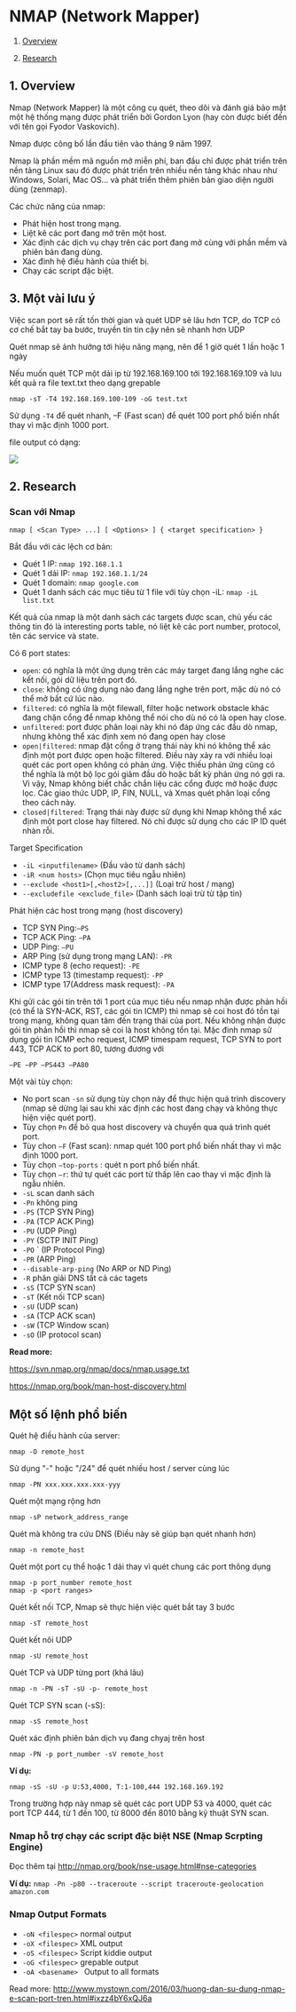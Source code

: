 #  NMAP (Network Mapper)

1. [Overview](#overview)

2. [Research](#research)


<a name="overview"></a>
## 1. Overview

Nmap (Network Mapper) là một công cụ quét, theo dõi và đánh giá bảo mật một hệ thống mạng được phát triển bởi Gordon Lyon (hay còn được biết đến với tên gọi Fyodor Vaskovich).

Nmap được công bố lần đầu tiên vào tháng 9 năm 1997.

Nmap là phần mềm mã nguồn mở miễn phí, ban đầu chỉ được phát triển trên nền tảng Linux sau đó được phát triển trên nhiều nền tảng khác nhau như Windows, Solari, Mac OS… và phát triển thêm phiên bản giao diện người dùng (zenmap).

Các chức năng của nmap:

- Phát hiện host trong mạng.
- Liệt kê các port đang mở trên một host.
- Xác định các dịch vụ chạy trên các port đang mở cùng với phần mềm và phiên bản đang dùng.
- Xác đinh hệ điều hành của thiết bị.
- Chạy các script đặc biệt.

<a name="deployment"></a>

## 3. Một vài lưu ý

Việc scan port sẽ rất tốn thời gian và quét UDP sẽ lâu hơn TCP, do TCP có cơ chế bắt tay ba bước, truyền tin tin cậy nên sẽ nhanh hơn UDP

Quét nmap sẽ ảnh hưởng tới hiệu năng mạng, nên để 1 giờ quét 1 lần hoặc 1 ngày 

Nếu muốn quét TCP một dải ip từ 192.168.169.100 tới 192.168.169.109 và lưu kết quả ra file text.txt theo dạng grepable

    nmap -sT -T4 192.168.169.100-109 -oG test.txt

Sử dụng `-T4` để quét nhanh, –F (Fast scan) để quét 100 port phổ biến nhất thay vì mặc định 1000 port.

file output có dạng: 

<img src = "https://github.com/trangnth/NMAP/blob/master/img/nmap-output.png">


<a name="research"></a>
## 2. Research
### Scan với Nmap

`nmap [ <Scan Type> ...] [ <Options> ] { <target specification> }`

Bắt đầu với các lệch cơ bản:

- Quét 1 IP:	`nmap 192.168.1.1`
- Quét 1 dải IP:	`nmap 192.168.1.1/24`
- Quét 1 domain:	`nmap google.com`
- Quét 1 danh sách các mục tiêu từ 1 file với tùy chọn -iL:	`nmap -iL list.txt`

Kết quả của nmap là một danh sách các targets được scan, chủ yếu các thông tin đó là interesting ports table, nó liệt kê các port number, protocol, tên các service và state.

Có 6 port states:

- `open`: có nghĩa là một ứng dụng trên các máy target đang lắng nghe các kết nối, gói dữ liệu trên port đó.
- `close`: không có ứng dụng nào đang lắng nghe trên port, mặc dù nó có thể mở bất cứ lúc nào.
- `filtered`: có nghĩa là một filewall, filter hoặc network obstacle khác đang chặn cổng để nmap không thể nói cho dù nó có là open hay close.
- `unfiltered`: port được phân loại này khi nó đáp ứng các đầu dò nmap, nhưng không thể xác định xem nó đang open hay close
- `open|filtered`: nmap đặt cổng ở trạng thái này khi nó không thể xác định một port được open hoặc filtered. Điều này xảy ra với nhiều loại quét các port open không có phản ứng. Việc thiếu phản ứng cũng có thể nghĩa là một bộ lọc gói giảm đầu dò hoặc bất kỳ phản ứng nó gợi ra. Vì vậy, Nmap không biết chắc chắn liệu các cổng được mở hoặc được lọc. Các giao thức UDP, IP, FIN, NULL, và Xmas quét phân loại cổng theo cách này.
- `closed|filtered`: Trạng thái này được sử dụng khi Nmap không thể xác định một port close hay filtered. Nó chỉ được sử dụng cho các IP ID quét nhàn rỗi.

Target Specification

- `-iL <inputfilename>` (Đầu vào từ danh sách)
- `-iR <num hosts>` (Chọn mục tiêu ngẫu nhiên)
- `--exclude <host1>[,<host2>[,...]]` (Loại trừ host / mạng)
- `--excludefile <exclude_file>` (Danh sách loại trừ từ tập tin)



Phát hiện các host trong mạng (host discovery)

- TCP SYN Ping:`–PS`
- TCP ACK Ping: `–PA`
- UDP Ping: `–PU`
- ARP Ping (sử dụng trong mạng LAN): `-PR`
- ICMP type 8 (echo request): `-PE`
- ICMP type 13 (timestamp request): `-PP`
- ICMP type 17(Address mask request): `-PA`

Khi gửi các gói tin trên tới 1 port của mục tiêu nếu nmap nhận được phản hồi (có thể là SYN-ACK, RST, các gói tin ICMP) thì nmap sẽ coi host đó tồn tại trong mạng, không quan tâm đến trạng thái của port. Nếu không nhận được gói tin phản hồi thì nmap sẽ coi là host không tồn tại. Mặc đinh nmap sử dụng gói tin ICMP echo request, ICMP timespam request, TCP SYN to port 443, TCP ACK to port 80, tương đương với 

 `–PE –PP –PS443 –PA80`

Một vài tùy chọn:

- No port scan `-sn` sử dụng tùy chọn này để thực hiện quá trình discovery (nmap sẽ dừng lại sau khi xác định các host đang chạy và không thực hiện việc quét port). 
- Tùy chọn `Pn` để bỏ qua host discovery và chuyển qua quá trình quét port.
- Tùy chon `–F` (Fast scan): nmap quét 100 port phổ biến nhất thay vì mặc định 1000 port.
- Tùy chọn `–top-ports` : quét n port phổ biến nhất.
- Tùy chọn `–r`: thứ tự quét các port từ thấp lên cao thay vì mặc định là ngẫu nhiên.
- `-sL` scan danh sách
- `-Pn` không ping
- `-PS` <port list> (TCP SYN Ping)
- `-PA` <port list> (TCP ACK Ping)
- `-PU` <port list> (UDP Ping)
- `-PY` <port list> (SCTP INIT Ping)
- `-PO` <protocol list>` (IP Protocol Ping)
- `-PR` (ARP Ping)
- `--disable-arp-ping` (No ARP or ND Ping)
- `-R` phân giải DNS tất cả các tagets
- `-sS` (TCP SYN scan)
- `-sT` (Kết nối TCP scan)
- `-sU` (UDP scan)
- `-sA` (TCP ACK scan)
- `-sW` (TCP Window scan)
- `-sO` (IP protocol scan)


**Read more:**
 
https://svn.nmap.org/nmap/docs/nmap.usage.txt

https://nmap.org/book/man-host-discovery.html

## Một số lệnh phổ biến

Quét hệ điều hành của server: 
  
    nmap -O remote_host

Sử dụng "-" hoặc "/24" để quét nhiều host / server cùng lúc 

    nmap -PN xxx.xxx.xxx.xxx-yyy

Quét một mạng rộng hơn 

    nmap -sP network_address_range

Quét mà không tra cứu DNS (Điều này sẽ giúp bạn quét nhanh hơn) 

    nmap -n remote_host

Quét một port cụ thể hoặc 1 dải thay vì quét chung các port thông dụng

    nmap -p port_number remote_host
    nmap -p <port ranges>

Quét kết nối TCP, Nmap sẽ thực hiện việc quét bắt tay 3 bước 

    nmap -sT remote_host


Quét kết nôi UDP

    nmap -sU remote_host

Quét TCP và UDP từng port (khá lâu)

    nmap -n -PN -sT -sU -p- remote_host

Quét TCP SYN scan (-sS):

    nmap -sS remote_host

Quét xác định phiên bản dịch vụ đang chyaj trên host

    nmap -PN -p port_number -sV remote_host


**Ví dụ:** 

    nmap -sS -sU -p U:53,4000, T:1-100,444 192.168.169.192

Trong trường hợp này nmap sẽ quét các port UDP 53 và 4000, quét các port TCP 444, từ 1 đến 100, từ 8000 đến 8010 bằng kỹ thuật SYN scan.

### Nmap hỗ trợ chạy các script đặc biệt NSE (Nmap Scrpting Engine)
Đọc thêm tại http://nmap.org/book/nse-usage.html#nse-categories

**Ví dụ:**  `nmap -Pn -p80 --traceroute --script traceroute-geolocation amazon.com`

### Nmap Output Formats
- `-oN <filespec>` normal output
- `-oX <filespec>` XML output
- `-oS <filespec>` Script kiddie output
- `-oG <filespec>` grepable output
- `-oA <basename> ` Output to all formats




Read more: http://www.mystown.com/2016/03/huong-dan-su-dung-nmap-e-scan-port-tren.html#ixzz4bY6xQJ6a

